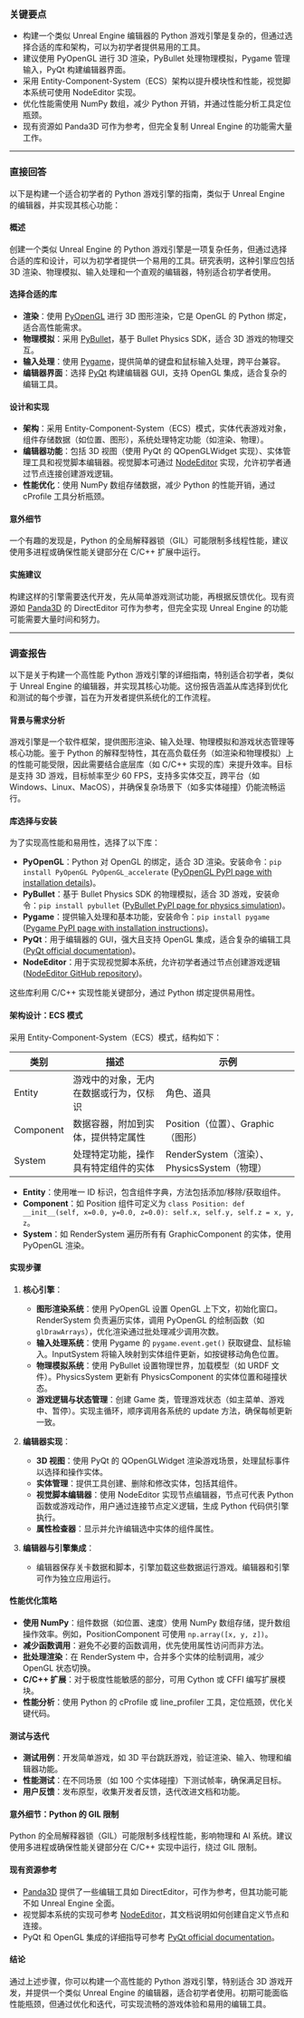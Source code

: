 ### 关键要点
- 构建一个类似 Unreal Engine 编辑器的 Python 游戏引擎是复杂的，但通过选择合适的库和架构，可以为初学者提供易用的工具。
- 建议使用 PyOpenGL 进行 3D 渲染，PyBullet 处理物理模拟，Pygame 管理输入，PyQt 构建编辑器界面。
- 采用 Entity-Component-System（ECS）架构以提升模块性和性能，视觉脚本系统可使用 NodeEditor 实现。
- 优化性能需使用 NumPy 数组，减少 Python 开销，并通过性能分析工具定位瓶颈。
- 现有资源如 Panda3D 可作为参考，但完全复制 Unreal Engine 的功能需大量工作。

---

### 直接回答

以下是构建一个适合初学者的 Python 游戏引擎的指南，类似于 Unreal Engine 的编辑器，并实现其核心功能：

#### 概述
创建一个类似 Unreal Engine 的 Python 游戏引擎是一项复杂任务，但通过选择合适的库和设计，可以为初学者提供一个易用的工具。研究表明，这种引擎应包括 3D 渲染、物理模拟、输入处理和一个直观的编辑器，特别适合初学者使用。

#### 选择合适的库
- **渲染**：使用 [PyOpenGL](https://pypi.org/project/PyOpenGL/) 进行 3D 图形渲染，它是 OpenGL 的 Python 绑定，适合高性能需求。
- **物理模拟**：采用 [PyBullet](https://pypi.org/project/pybullet/)，基于 Bullet Physics SDK，适合 3D 游戏的物理交互。
- **输入处理**：使用 [Pygame](https://www.pygame.org/)，提供简单的键盘和鼠标输入处理，跨平台兼容。
- **编辑器界面**：选择 [PyQt](https://www.riverbankcomputing.com/static/Docs/PyQt5/) 构建编辑器 GUI，支持 OpenGL 集成，适合复杂的编辑工具。

#### 设计和实现
- **架构**：采用 Entity-Component-System（ECS）模式，实体代表游戏对象，组件存储数据（如位置、图形），系统处理特定功能（如渲染、物理）。
- **编辑器功能**：包括 3D 视图（使用 PyQt 的 QOpenGLWidget 实现）、实体管理工具和视觉脚本编辑器。视觉脚本可通过 [NodeEditor](https://github.com/spyder-ide/nodeeditor) 实现，允许初学者通过节点连接创建游戏逻辑。
- **性能优化**：使用 NumPy 数组存储数据，减少 Python 的性能开销，通过 cProfile 工具分析瓶颈。

#### 意外细节
一个有趣的发现是，Python 的全局解释器锁（GIL）可能限制多线程性能，建议使用多进程或确保性能关键部分在 C/C++ 扩展中运行。

#### 实施建议
构建这样的引擎需要迭代开发，先从简单游戏测试功能，再根据反馈优化。现有资源如 [Panda3D](https://www.panda3d.org/) 的 DirectEditor 可作为参考，但完全实现 Unreal Engine 的功能可能需要大量时间和努力。

---

### 调查报告

以下是关于构建一个高性能 Python 游戏引擎的详细指南，特别适合初学者，类似于 Unreal Engine 的编辑器，并实现其核心功能。这份报告涵盖从库选择到优化和测试的每个步骤，旨在为开发者提供系统化的工作流程。

#### 背景与需求分析
游戏引擎是一个软件框架，提供图形渲染、输入处理、物理模拟和游戏状态管理等核心功能。鉴于 Python 的解释型特性，其在高负载任务（如渲染和物理模拟）上的性能可能受限，因此需要结合底层库（如 C/C++ 实现的库）来提升效率。目标是支持 3D 游戏，目标帧率至少 60 FPS，支持多实体交互，跨平台（如 Windows、Linux、MacOS），并确保复杂场景下（如多实体碰撞）仍能流畅运行。

#### 库选择与安装
为了实现高性能和易用性，选择了以下库：
- **PyOpenGL**：Python 对 OpenGL 的绑定，适合 3D 渲染。安装命令：`pip install PyOpenGL PyOpenGL_accelerate` ([PyOpenGL PyPI page with installation details](https://pypi.org/project/PyOpenGL/))。
- **PyBullet**：基于 Bullet Physics SDK 的物理模拟，适合 3D 游戏，安装命令：`pip install pybullet` ([PyBullet PyPI page for physics simulation](https://pypi.org/project/pybullet/))。
- **Pygame**：提供输入处理和基本功能，安装命令：`pip install pygame` ([Pygame PyPI page with installation instructions](https://pypi.org/project/pygame/))。
- **PyQt**：用于编辑器的 GUI，强大且支持 OpenGL 集成，适合复杂的编辑工具 ([PyQt official documentation](https://www.riverbankcomputing.com/static/Docs/PyQt5/))。
- **NodeEditor**：用于实现视觉脚本系统，允许初学者通过节点创建游戏逻辑 ([NodeEditor GitHub repository](https://github.com/spyder-ide/nodeeditor))。

这些库利用 C/C++ 实现性能关键部分，通过 Python 绑定提供易用性。

#### 架构设计：ECS 模式
采用 Entity-Component-System（ECS）模式，结构如下：

| 类别       | 描述                                   | 示例                          |
|------------|----------------------------------------|-------------------------------|
| Entity     | 游戏中的对象，无内在数据或行为，仅标识  | 角色、道具                    |
| Component  | 数据容器，附加到实体，提供特定属性      | Position（位置）、Graphic（图形） |
| System     | 处理特定功能，操作具有特定组件的实体    | RenderSystem（渲染）、PhysicsSystem（物理） |

- **Entity**：使用唯一 ID 标识，包含组件字典，方法包括添加/移除/获取组件。
- **Component**：如 Position 组件可定义为 `class Position: def __init__(self, x=0.0, y=0.0, z=0.0): self.x, self.y, self.z = x, y, z`。
- **System**：如 RenderSystem 遍历所有有 GraphicComponent 的实体，使用 PyOpenGL 渲染。

#### 实现步骤
1. **核心引擎**：
   - **图形渲染系统**：使用 PyOpenGL 设置 OpenGL 上下文，初始化窗口。RenderSystem 负责遍历实体，调用 PyOpenGL 的绘制函数（如 `glDrawArrays`），优化渲染通过批处理减少调用次数。
   - **输入处理系统**：使用 Pygame 的 `pygame.event.get()` 获取键盘、鼠标输入。InputSystem 将输入映射到实体组件更新，如按键移动角色位置。
   - **物理模拟系统**：使用 PyBullet 设置物理世界，加载模型（如 URDF 文件）。PhysicsSystem 更新有 PhysicsComponent 的实体位置和碰撞状态。
   - **游戏逻辑与状态管理**：创建 Game 类，管理游戏状态（如主菜单、游戏中、暂停）。实现主循环，顺序调用各系统的 update 方法，确保每帧更新一致。

2. **编辑器实现**：
   - **3D 视图**：使用 PyQt 的 QOpenGLWidget 渲染游戏场景，处理鼠标事件以选择和操作实体。
   - **实体管理**：提供工具创建、删除和修改实体，包括其组件。
   - **视觉脚本编辑器**：使用 NodeEditor 实现节点编辑器，节点可代表 Python 函数或游戏动作，用户通过连接节点定义逻辑，生成 Python 代码供引擎执行。
   - **属性检查器**：显示并允许编辑选中实体的组件属性。

3. **编辑器与引擎集成**：
   - 编辑器保存关卡数据和脚本，引擎加载这些数据运行游戏。编辑器和引擎可作为独立应用运行。

#### 性能优化策略
- **使用 NumPy**：组件数据（如位置、速度）使用 NumPy 数组存储，提升数组操作效率。例如，PositionComponent 可使用 `np.array([x, y, z])`。
- **减少函数调用**：避免不必要的函数调用，优先使用属性访问而非方法。
- **批处理渲染**：在 RenderSystem 中，合并多个实体的绘制调用，减少 OpenGL 状态切换。
- **C/C++ 扩展**：对于极度性能敏感的部分，可用 Cython 或 CFFI 编写扩展模块。
- **性能分析**：使用 Python 的 cProfile 或 line_profiler 工具，定位瓶颈，优化关键代码。

#### 测试与迭代
- **测试用例**：开发简单游戏，如 3D 平台跳跃游戏，验证渲染、输入、物理和编辑器功能。
- **性能测试**：在不同场景（如 100 个实体碰撞）下测试帧率，确保满足目标。
- **用户反馈**：发布原型，收集开发者反馈，迭代改进文档和功能。

#### 意外细节：Python 的 GIL 限制
Python 的全局解释器锁（GIL）可能限制多线程性能，影响物理和 AI 系统。建议使用多进程或确保性能关键部分在 C/C++ 实现中运行，绕过 GIL 限制。

#### 现有资源参考
- [Panda3D](https://www.panda3d.org/) 提供了一些编辑工具如 DirectEditor，可作为参考，但其功能可能不如 Unreal Engine 全面。
- 视觉脚本系统的实现可参考 [NodeEditor](https://github.com/spyder-ide/nodeeditor)，其文档说明如何创建自定义节点和连接。
- PyQt 和 OpenGL 集成的详细指导可参考 [PyQt official documentation](https://doc.qt.io/qt-5/qopenglwidget.html)。

#### 结论
通过上述步骤，你可以构建一个高性能的 Python 游戏引擎，特别适合 3D 游戏开发，并提供一个类似 Unreal Engine 的编辑器，适合初学者使用。初期可能面临性能瓶颈，但通过优化和迭代，可实现流畅的游戏体验和易用的编辑工具。
